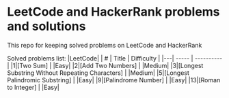 # LeetCode and HackerRank problems and solutions

This repo for keeping solved problems on LeetCode and HackerRank

Solved problems list:
|LeetCode|
| # | Title | Difficulty |
|---| ----- | ---------- |
|1|[Two Sum] | |Easy|
|2|[Add Two Numbers] | |Medium|
|3|[Longest Substring Without Repeating Characters] | |Medium|
|5|[Longest Palindromic Substring] | |Easy|
|9|[Palindrome Number] | |Easy|
|13|[Roman to Integer] | |Easy|
